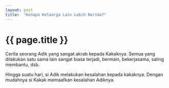 ```yaml
---
layout: post
title:  "Kenapa Keluarga Lain Lebih Nerima?"
---
```


# {{ page.title }}

Cerita seorang Adik yang sangat akrab kepada Kakaknya. Semua yang dilakukan satu sama lain sangat biasa terjadi, bermain, bekerjasama, saling membantu, dsb.

Hingga suatu hari, si Adik melakukan kesalahan kepada kakaknya. Dengan mudahnya si Kakak memaafkan kesalahan Adiknya.

